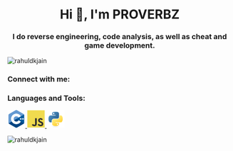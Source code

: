 <h1 align="center">Hi 👋, I'm PROVERBZ</h1>
<h3 align="center">I do reverse engineering, code analysis, as well as cheat and game development.</h3>

<p align="left"> <img src="https://komarev.com/ghpvc/?username=rahuldkjain&label=Profile%20views&color=0e75b6&style=flat" alt="rahuldkjain" /> </p>

<h3 align="left">Connect with me:</h3>
<p align="left">
</p>

<h3 align="left">Languages and Tools:</h3>
<p align="left"> <a href="https://www.w3schools.com/cpp/" target="_blank" rel="noreferrer"> <img src="https://raw.githubusercontent.com/devicons/devicon/master/icons/cplusplus/cplusplus-original.svg" alt="cplusplus" width="40" height="40"/> </a> <a href="https://developer.mozilla.org/en-US/docs/Web/JavaScript" target="_blank" rel="noreferrer"> <img src="https://raw.githubusercontent.com/devicons/devicon/master/icons/javascript/javascript-original.svg" alt="javascript" width="40" height="40"/> </a> <a href="https://www.python.org" target="_blank" rel="noreferrer"> <img src="https://raw.githubusercontent.com/devicons/devicon/master/icons/python/python-original.svg" alt="python" width="40" height="40"/> </a> </p>

<p><img align="center" src="https://github-readme-stats.vercel.app/api/top-langs?username=rahuldkjain&show_icons=true&locale=en&layout=compact" alt="rahuldkjain" /></p>
